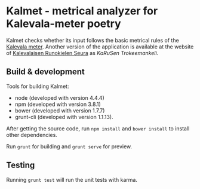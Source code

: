# Kalmet - metrical analyzer for Kalevala-meter poetry

Kalmet checks whether its input follows the basic metrical rules of the [Kalevala meter](https://en.wikipedia.org/wiki/Kalevala_meter). Another version of the application is available at the website of [Kalevalaisen Runokielen Seura](http://karuse.info/) as *KaRuSen Trokeemankeli*.

## Build & development

Tools for building Kalmet:
- node (developed with version 4.4.4)
- npm (developed with version 3.8.1)
- bower (developed with version 1.7.7)
- grunt-cli (developed with version 1.1.13). 
  
After getting the source code, run `npm install` and `bower install` to install other dependencies.

Run `grunt` for building and `grunt serve` for preview.

## Testing

Running `grunt test` will run the unit tests with karma.
